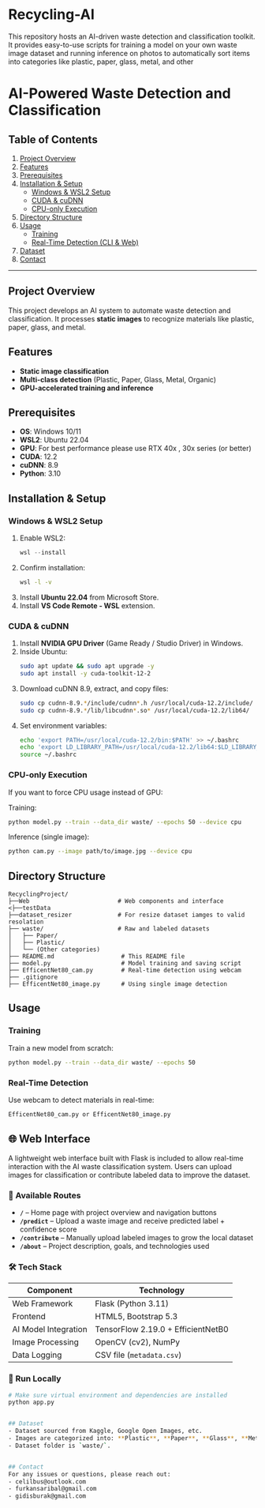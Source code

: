 # Recycling-AI
This repository hosts an AI-driven waste detection and classification toolkit. It provides easy-to-use scripts for training a model on your own waste image dataset and running inference on photos to automatically sort items into categories like plastic, paper, glass, metal, and other

# AI-Powered Waste Detection and Classification

## Table of Contents
1. [Project Overview](#project-overview)  
2. [Features](#features)  
3. [Prerequisites](#prerequisites)  
4. [Installation & Setup](#installation--setup)  
   - [Windows & WSL2 Setup](#windows--wsl2-setup)  
   - [CUDA & cuDNN](#cuda--cudnn)  
   - [CPU-only Execution](#cpu-only-execution)  
5. [Directory Structure](#directory-structure)  
6. [Usage](#usage)  
   - [Training](#training)  
   - [Real-Time Detection (CLI & Web)](#real-time-detection-cli--web)  
7. [Dataset](#dataset)  
8. [Contact](#contact)

---

## Project Overview
This project develops an AI system to automate waste detection and classification. It processes **static images** to recognize materials like plastic, paper, glass, and metal.

## Features
- **Static image classification**  
- **Multi-class detection** (Plastic, Paper, Glass, Metal, Organic)  
- **GPU-accelerated training and inference**  

## Prerequisites
- **OS**: Windows 10/11  
- **WSL2**: Ubuntu 22.04  
- **GPU**:  For best performance please use RTX  40x , 30x  series (or better)  
- **CUDA**: 12.2  
- **cuDNN**: 8.9  
- **Python**: 3.10  

## Installation & Setup

### Windows & WSL2 Setup
1. Enable WSL2:
   ```powershell
   wsl --install
   ```
2. Confirm installation:
   ```bash
   wsl -l -v
   ```
3. Install **Ubuntu 22.04** from Microsoft Store.  
4. Install **VS Code Remote - WSL** extension.

### CUDA & cuDNN
1. Install **NVIDIA GPU Driver** (Game Ready / Studio Driver) in Windows.  
2. Inside Ubuntu:
   ```bash
   sudo apt update && sudo apt upgrade -y
   sudo apt install -y cuda-toolkit-12-2
   ```
3. Download cuDNN 8.9, extract, and copy files:
   ```bash
   sudo cp cudnn-8.9.*/include/cudnn*.h /usr/local/cuda-12.2/include/
   sudo cp cudnn-8.9.*/lib/libcudnn*.so* /usr/local/cuda-12.2/lib64/
   ```
4. Set environment variables:
   ```bash
   echo 'export PATH=/usr/local/cuda-12.2/bin:$PATH' >> ~/.bashrc
   echo 'export LD_LIBRARY_PATH=/usr/local/cuda-12.2/lib64:$LD_LIBRARY_PATH' >> ~/.bashrc
   source ~/.bashrc
   ```

### CPU-only Execution
If you want to force CPU usage instead of GPU:

Training:
```bash
python model.py --train --data_dir waste/ --epochs 50 --device cpu
```

Inference (single image):
```bash
python cam.py --image path/to/image.jpg --device cpu
```

## Directory Structure
```
RecyclingProject/
├──Web                         # Web components and interface
<├──testData
├──dataset_resizer             # For resize dataset iamges to valid resolation
├── waste/                     # Raw and labeled datasets
│   ├── Paper/
│   ├── Plastic/
│   └── (Other categories)
├── README.md                   # This README file
├── model.py                    # Model training and saving script
├── EfficentNet80_cam.py        # Real-time detection using webcam
├── .gitignore
├── EfficentNet80_image.py      # Using single image detection    
```

## Usage

### Training
Train a new model from scratch:
```bash
python model.py --train --data_dir waste/ --epochs 50
```

### Real-Time Detection
Use webcam to detect materials in real-time:
```bash
EfficentNet80_cam.py or EfficentNet80_image.py
```
## 🌐 Web Interface

A lightweight web interface built with Flask is included to allow real-time interaction with the AI waste classification system. Users can upload images for classification or contribute labeled data to improve the dataset.

### 🔗 Available Routes

- **`/`** – Home page with project overview and navigation buttons  
- **`/predict`** – Upload a waste image and receive predicted label + confidence score  
- **`/contribute`** – Manually upload labeled images to grow the local dataset  
- **`/about`** – Project description, goals, and technologies used  

### 🛠️ Tech Stack

| Component           | Technology                          |
|---------------------|--------------------------------------|
| Web Framework       | Flask (Python 3.11)                  |
| Frontend            | HTML5, Bootstrap 5.3                 |
| AI Model Integration| TensorFlow 2.19.0 + EfficientNetB0  |
| Image Processing    | OpenCV (cv2), NumPy                  |
| Data Logging        | CSV file (`metadata.csv`)            |

### 🚀 Run Locally

```bash
# Make sure virtual environment and dependencies are installed
python app.py


## Dataset
- Dataset sourced from Kaggle, Google Open Images, etc.
- Images are categorized into: **Plastic**, **Paper**, **Glass**, **Metal**, **Others**.
- Dataset folder is `waste/`.  


## Contact
For any issues or questions, please reach out:
- celilbus@outlook.com
- furkansaribal@gmail.com
- gidisburak@gmail.com


